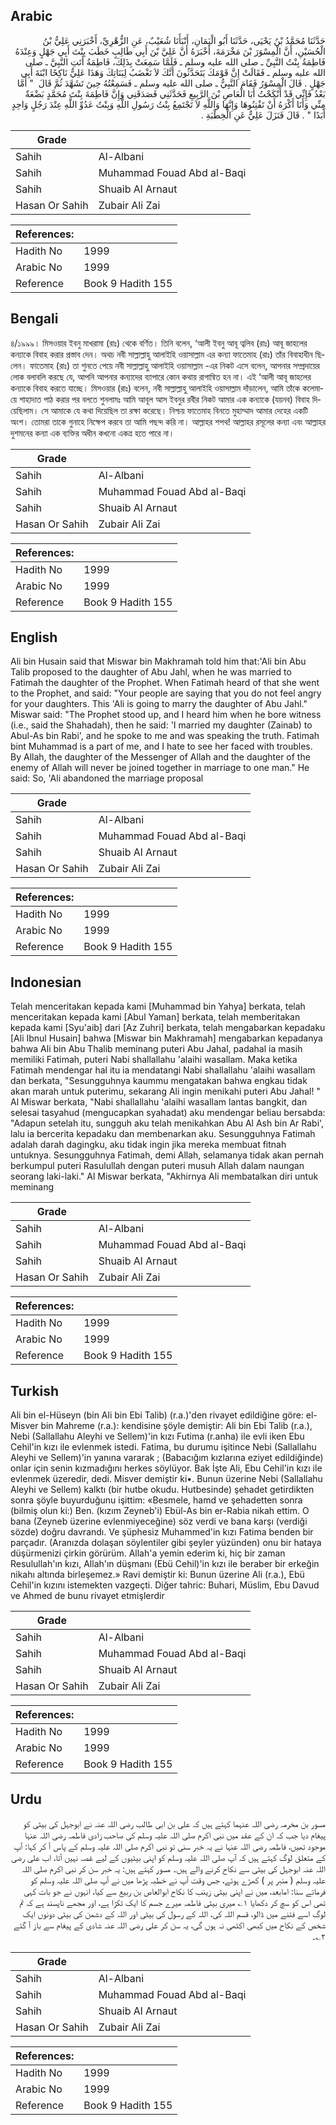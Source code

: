 ## Arabic


<div dir="rtl" lang="ar" style={{fontSize:'larger',backgroundColor:'#f8f9fa',padding:20}}>
حَدَّثَنَا مُحَمَّدُ بْنُ يَحْيَى، حَدَّثَنَا أَبُو الْيَمَانِ، أَنْبَأَنَا شُعَيْبٌ، عَنِ الزُّهْرِيِّ، أَخْبَرَنِي عَلِيُّ بْنُ الْحُسَيْنِ، أَنَّ الْمِسْوَرَ بْنَ مَخْرَمَةَ، أَخْبَرَهُ أَنَّ عَلِيَّ بْنَ أَبِي طَالِبٍ خَطَبَ بِنْتَ أَبِي جَهْلٍ وَعِنْدَهُ فَاطِمَةُ بِنْتُ النَّبِيِّ ـ صلى الله عليه وسلم ـ فَلَمَّا سَمِعَتْ بِذَلِكَ، فَاطِمَةُ أَتَتِ النَّبِيَّ ـ صلى الله عليه وسلم ـ فَقَالَتْ إِنَّ قَوْمَكَ يَتَحَدَّثُونَ أَنَّكَ لاَ تَغْضَبُ لِبَنَاتِكَ وَهَذَا عَلِيٌّ نَاكِحًا ابْنَةَ أَبِي جَهْلٍ ‏.‏ قَالَ الْمِسْوَرُ فَقَامَ النَّبِيُّ ـ صلى الله عليه وسلم ـ فَسَمِعْتُهُ حِينَ تَشَهَّدَ ثُمَّ قَالَ ‏ "‏ أَمَّا بَعْدُ فَإِنِّي قَدْ أَنْكَحْتُ أَبَا الْعَاصِ بْنَ الرَّبِيعِ فَحَدَّثَنِي فَصَدَقَنِي وَإِنَّ فَاطِمَةَ بِنْتَ مُحَمَّدٍ بَضْعَةٌ مِنِّي وَأَنَا أَكْرَهُ أَنْ تَفْتِنُوهَا وَإِنَّهَا وَاللَّهِ لاَ تَجْتَمِعُ بِنْتُ رَسُولِ اللَّهِ وَبِنْتُ عَدُوِّ اللَّهِ عِنْدَ رَجُلٍ وَاحِدٍ أَبَدًا ‏"‏ ‏.‏ قَالَ فَنَزَلَ عَلِيٌّ عَنِ الْخِطْبَةِ ‏.‏
</div>
<div style={{backgroundColor:'#f8f9fa',padding:20, marginBottom: 10}}><table> <thead> <tr> <th>Grade</th> <th></th> </tr> </thead> <tbody> <tr><td>Sahih</td><td>Al-Albani</td></tr><tr><td>Sahih</td><td>Muhammad Fouad Abd al-Baqi</td></tr><tr><td>Sahih</td><td>Shuaib Al Arnaut</td></tr><tr><td>Hasan Or Sahih</td><td>Zubair Ali Zai</td></tr></tbody></table><table> <thead> <tr> <th>References:</th> <th></th> </tr> </thead> <tbody><tr><td>Hadith No</td><td>1999</td></tr><tr><td>Arabic No</td><td>1999</td></tr><tr><td>Reference</td><td>Book 9 Hadith 155</td></tr></tbody></table></div>

## Bengali


<div dir="ltr" lang="bn" style={{fontSize:'larger',backgroundColor:'#f8f9fa',padding:20}}>
৪/১৯৯৯। মিসওয়ার ইবনু মাখরামা (রাঃ) থেকে বর্ণিত। তিনি বলেন, ‘আলী ইবনু আবূ ত্বলিব (রাঃ) আবূ জাহলের কন্যাকে বিবাহ করার প্রস্তাব দেন। অথচ নবী সাল্লাল্লাহু আলাইহি ওয়াসাল্লাম এর কন্যা ফাতেমাহ (রাঃ) তাঁর বিবাহাধীন ছিলেন। ফাতেমাহ (রাঃ) তা শুনতে পেয়ে নবী সাল্লাল্লাহু আলাইহি ওয়াসাল্লাম -এর নিকট এসে বলেন, আপনার সম্প্রদায়ের লোক বলাবলি করছে যে, আপনি আপনার কন্যাদের ব্যাপারে কোন কথায় রাগান্বিত হন না। এই ‘আলী আবূ জাহলের কন্যাকে বিবাহ করতে যাচ্ছে। মিসওয়ার (রাঃ) বলেন, নবী সাল্লাল্লাহু আলাইহি ওয়াসাল্লাম দাঁড়ালেন, আমি তাঁকে কলেমায়ে শাহাদাত পাঠ করার পর বলতে শুনলামঃ আমি আবূল আস ইবনুর রবীর নিকট আমার এক কন্যাকে (যয়নব) বিবাহ দিয়েছিলাম। সে আমাকে যে কথা দিয়েছিল তা রক্ষা করেছে। নিশ্চয় ফাতেমাহ বিনতে মুহাম্মাদ আমার দেহের একটি অংশ। তোমরা তাকে গুনাহে নিক্ষেপ করবে তা আমি পছন্দ করি না। আল্লাহর শপথ! আল্লাহর রসূলের কন্যা এবং আল্লাহর দুশমনের কন্যা এক ব্যক্তির অধীন কখনো একত্র হতে পারে না।
</div>
<div style={{backgroundColor:'#f8f9fa',padding:20, marginBottom: 10}}><table> <thead> <tr> <th>Grade</th> <th></th> </tr> </thead> <tbody> <tr><td>Sahih</td><td>Al-Albani</td></tr><tr><td>Sahih</td><td>Muhammad Fouad Abd al-Baqi</td></tr><tr><td>Sahih</td><td>Shuaib Al Arnaut</td></tr><tr><td>Hasan Or Sahih</td><td>Zubair Ali Zai</td></tr></tbody></table><table> <thead> <tr> <th>References:</th> <th></th> </tr> </thead> <tbody><tr><td>Hadith No</td><td>1999</td></tr><tr><td>Arabic No</td><td>1999</td></tr><tr><td>Reference</td><td>Book 9 Hadith 155</td></tr></tbody></table></div>

## English


<div dir="ltr" lang="en" style={{fontSize:'larger',backgroundColor:'#f8f9fa',padding:20}}>
Ali bin Husain said that Miswar bin Makhramah told him that:'Ali bin Abu Talib proposed to the daughter of Abu Jahl, when he was married to Fatimah the daughter of the Prophet. When Fatimah heard of that she went to the Prophet, and said: "Your people are saying that you do not feel angry for your daughters. This 'Ali is going to marry the daughter of Abu Jahl." Miswar said: "The Prophet stood up, and I heard him when he bore witness (i.e., said the Shahadah), then he said: 'I married my daughter (Zainab) to Abul-As bin Rabi', and he spoke to me and was speaking the truth. Fatimah bint Muhammad is a part of me, and I hate to see her faced with troubles. By Allah, the daughter of the Messenger of Allah and the daughter of the enemy of Allah will never be joined together in marriage to one man." He said: So, 'Ali abandoned the marriage proposal
</div>
<div style={{backgroundColor:'#f8f9fa',padding:20, marginBottom: 10}}><table> <thead> <tr> <th>Grade</th> <th></th> </tr> </thead> <tbody> <tr><td>Sahih</td><td>Al-Albani</td></tr><tr><td>Sahih</td><td>Muhammad Fouad Abd al-Baqi</td></tr><tr><td>Sahih</td><td>Shuaib Al Arnaut</td></tr><tr><td>Hasan Or Sahih</td><td>Zubair Ali Zai</td></tr></tbody></table><table> <thead> <tr> <th>References:</th> <th></th> </tr> </thead> <tbody><tr><td>Hadith No</td><td>1999</td></tr><tr><td>Arabic No</td><td>1999</td></tr><tr><td>Reference</td><td>Book 9 Hadith 155</td></tr></tbody></table></div>

## Indonesian


<div dir="ltr" lang="id" style={{fontSize:'larger',backgroundColor:'#f8f9fa',padding:20}}>
Telah menceritakan kepada kami [Muhammad bin Yahya] berkata, telah menceritakan kepada kami [Abul Yaman] berkata, telah memberitakan kepada kami [Syu'aib] dari [Az Zuhri] berkata, telah mengabarkan kepadaku [Ali Ibnul Husain] bahwa [Miswar bin Makhramah] mengabarkan kepadanya bahwa Ali bin Abu Thalib meminang puteri Abu Jahal, padahal ia masih memiliki Fatimah, puteri Nabi shallallahu 'alaihi wasallam. Maka ketika Fatimah mendengar hal itu ia mendatangi Nabi shallallahu 'alaihi wasallam dan berkata, "Sesungguhnya kaummu mengatakan bahwa engkau tidak akan marah untuk puterimu, sekarang Ali ingin menikahi puteri Abu Jahal! " Al Miswar berkata, "Nabi shallallahu 'alaihi wasallam lantas bangkit, dan selesai tasyahud (mengucapkan syahadat) aku mendengar beliau bersabda: "Adapun setelah itu, sungguh aku telah menikahkan Abu Al Ash bin Ar Rabi', lalu ia bercerita kepadaku dan membenarkan aku. Sesungguhnya Fatimah adalah darah dagingku, aku tidak ingin jika mereka membuat fitnah untuknya. Sesungguhnya Fatimah, demi Allah, selamanya tidak akan pernah berkumpul puteri Rasulullah dengan puteri musuh Allah dalam naungan seorang laki-laki." Al Miswar berkata, "Akhirnya Ali membatalkan diri untuk meminang
</div>
<div style={{backgroundColor:'#f8f9fa',padding:20, marginBottom: 10}}><table> <thead> <tr> <th>Grade</th> <th></th> </tr> </thead> <tbody> <tr><td>Sahih</td><td>Al-Albani</td></tr><tr><td>Sahih</td><td>Muhammad Fouad Abd al-Baqi</td></tr><tr><td>Sahih</td><td>Shuaib Al Arnaut</td></tr><tr><td>Hasan Or Sahih</td><td>Zubair Ali Zai</td></tr></tbody></table><table> <thead> <tr> <th>References:</th> <th></th> </tr> </thead> <tbody><tr><td>Hadith No</td><td>1999</td></tr><tr><td>Arabic No</td><td>1999</td></tr><tr><td>Reference</td><td>Book 9 Hadith 155</td></tr></tbody></table></div>

## Turkish


<div dir="ltr" lang="tr" style={{fontSize:'larger',backgroundColor:'#f8f9fa',padding:20}}>
Ali bin el-Hüseyn (bin Ali bin Ebi Talib) (r.a.)'den rivayet edildiğine göre: el-Misver bin Mahreme (r.a.): kendisine şöyle demiştir: Ali bin Ebi Talib (r.a.), Nebi (Sallallahu Aleyhi ve Sellem)'in kızı Futima (r.anha) ile evli iken Ebu Cehil'in kızı ile evlenmek istedi. Fatima, bu durumu işitince Nebi (Sallallahu Aleyhi ve Sellem)'in yanına vararak ; (Babacığım kızlarına eziyet edildiğinde) onlar için senin kızmadığını herkes söylüyor. Bak İşte Ali, Ebu Cehil'in kızı ile evlenmek üzeredir, dedi. Misver demiştir ki•. Bunun üzerine Nebi (Sallallahu Aleyhi ve Sellem) kalktı (bir hutbe okudu. Hutbesinde) şehadet getirdikten sonra şöyle buyurduğunu işittim: «Besmele, hamd ve şehadetten sonra (bilmiş olun ki:) Ben. (kızım Zeyneb'i) Ebül-As bin er-Rabia nikah ettim. O bana (Zeyneb üzerine evlenmiyeceğine) söz verdi ve bana karşı (verdiği sözde) doğru davrandı. Ve şüphesiz Muhammed'in kızı Fatima benden bir parçadır. (Aranızda dolaşan söylentiler gibi şeyler yüzünden) onu bir hataya düşürmenizi çirkin görürüm. Allah'a yemin ederim ki, hiç bir zaman Resulullah'ın kızı, Allah'ın düşmanı (Ebü Cehil)'in kızı ile beraber bir erkeğin nikahı altında birleşemez.» Ravi demiştir ki: Bunun üzerine Ali (r.a.), Ebü Cehil'in kızını istemekten vazgeçti. Diğer tahric: Buhari, Müslim, Ebu Davud ve Ahmed de bunu rivayet etmişlerdir
</div>
<div style={{backgroundColor:'#f8f9fa',padding:20, marginBottom: 10}}><table> <thead> <tr> <th>Grade</th> <th></th> </tr> </thead> <tbody> <tr><td>Sahih</td><td>Al-Albani</td></tr><tr><td>Sahih</td><td>Muhammad Fouad Abd al-Baqi</td></tr><tr><td>Sahih</td><td>Shuaib Al Arnaut</td></tr><tr><td>Hasan Or Sahih</td><td>Zubair Ali Zai</td></tr></tbody></table><table> <thead> <tr> <th>References:</th> <th></th> </tr> </thead> <tbody><tr><td>Hadith No</td><td>1999</td></tr><tr><td>Arabic No</td><td>1999</td></tr><tr><td>Reference</td><td>Book 9 Hadith 155</td></tr></tbody></table></div>

## Urdu


<div dir="rtl" lang="ur" style={{fontSize:'larger',backgroundColor:'#f8f9fa',padding:20}}>
مسور بن مخرمہ رضی اللہ عنہما کہتے ہیں کہ علی بن ابی طالب رضی اللہ عنہ نے ابوجہل کی بیٹی کو پیغام دیا جب کہ ان کے عقد میں نبی اکرم صلی اللہ علیہ وسلم کی صاحب زادی فاطمہ رضی اللہ عنہا موجود تھیں، فاطمہ رضی اللہ عنہا نے یہ خبر سنی تو نبی اکرم صلی اللہ علیہ وسلم کے پاس آ کر کہا: آپ کے متعلق لوگ کہتے ہیں کہ آپ صلی اللہ علیہ وسلم کو اپنی بیٹیوں کے لیے غصہ نہیں آتا، اب علی رضی اللہ عنہ ابوجہل کی بیٹی سے نکاح کرنے والے ہیں۔ مسور کہتے ہیں: یہ خبر سن کر نبی اکرم صلی اللہ علیہ وسلم ( منبر پر ) کھڑے ہوئے، جس وقت آپ نے خطبہ پڑھا میں نے آپ صلی اللہ علیہ وسلم کو فرماتے سنا: امابعد، میں نے اپنی بیٹی زینب کا نکاح ابوالعاص بن ربیع سے کیا، انہوں نے جو بات کہی تھی اس کو سچ کر دکھایا ۱؎ میری بیٹی فاطمہ میرے جسم کا ایک ٹکڑا ہے، اور مجھے ناپسند ہے کہ تم لوگ اسے فتنے میں ڈالو، قسم اللہ کی، اللہ کے رسول کی بیٹی اور اللہ کے دشمن کی بیٹی دونوں ایک شخص کے نکاح میں کبھی اکٹھی نہ ہوں گی، یہ سن کر علی رضی اللہ عنہ شادی کے پیغام سے باز آ گئے ۲؎۔
</div>
<div style={{backgroundColor:'#f8f9fa',padding:20, marginBottom: 10}}><table> <thead> <tr> <th>Grade</th> <th></th> </tr> </thead> <tbody> <tr><td>Sahih</td><td>Al-Albani</td></tr><tr><td>Sahih</td><td>Muhammad Fouad Abd al-Baqi</td></tr><tr><td>Sahih</td><td>Shuaib Al Arnaut</td></tr><tr><td>Hasan Or Sahih</td><td>Zubair Ali Zai</td></tr></tbody></table><table> <thead> <tr> <th>References:</th> <th></th> </tr> </thead> <tbody><tr><td>Hadith No</td><td>1999</td></tr><tr><td>Arabic No</td><td>1999</td></tr><tr><td>Reference</td><td>Book 9 Hadith 155</td></tr></tbody></table></div>